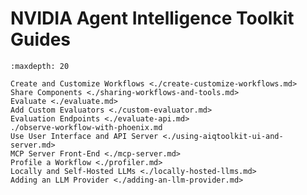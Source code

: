 <!--
SPDX-FileCopyrightText: Copyright (c) 2025, NVIDIA CORPORATION & AFFILIATES. All rights reserved.
SPDX-License-Identifier: Apache-2.0

Licensed under the Apache License, Version 2.0 (the "License");
you may not use this file except in compliance with the License.
You may obtain a copy of the License at

http://www.apache.org/licenses/LICENSE-2.0

Unless required by applicable law or agreed to in writing, software
distributed under the License is distributed on an "AS IS" BASIS,
WITHOUT WARRANTIES OR CONDITIONS OF ANY KIND, either express or implied.
See the License for the specific language governing permissions and
limitations under the License.
-->

# NVIDIA Agent Intelligence Toolkit Guides

```{toctree}
:maxdepth: 20

Create and Customize Workflows <./create-customize-workflows.md>
Share Components <./sharing-workflows-and-tools.md>
Evaluate <./evaluate.md>
Add Custom Evaluators <./custom-evaluator.md>
Evaluation Endpoints <./evaluate-api.md>
./observe-workflow-with-phoenix.md
Use User Interface and API Server <./using-aiqtoolkit-ui-and-server.md>
MCP Server Front-End <./mcp-server.md>
Profile a Workflow <./profiler.md>
Locally and Self-Hosted LLMs <./locally-hosted-llms.md>
Adding an LLM Provider <./adding-an-llm-provider.md>
```
